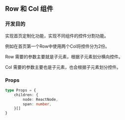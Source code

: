 ## Row 和 Col 组件

### 开发目的

实现首页定制化功能，实现不同组件的控件分割功能。

例如在首页第一个Row中使用两个Col将控件分为2份。

Row 需要的参数主要就是子元素，根据子元素划分横向控件。

Col 需要的参数主要也是子元素，也会根据子元素划分控件。

### Props

```ts
type Props = {
    children: {
        node: ReactNode,
        span: number,
    }[]
}
```
